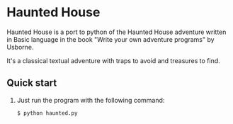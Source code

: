 # Haunted House

Haunted House is a port to python of the Haunted House adventure
written in Basic language in the book "Write your own adventure
programs" by Usborne.

It's a classical textual adventure with traps to avoid and treasures
to find.

## Quick start

1. Just run the program with the following command:

   ```
   $ python haunted.py
   ```
